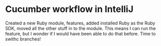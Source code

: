 # Cucumber workflow in IntelliJ

Created a new Ruby module, features, added installed Ruby as the Ruby SDK, moved all the other stuff in to the module.
This means I can run the feature, but I wonder if I would have been able to do that before. Time to swithc branches!